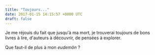 ```yaml
---
title: "Toujours..."
date: 2017-01-15 14:15:57 +0000 UTC
draft: false
---
```

Je me réjouis du fait que jusqu'à ma mort, je trouverai toujours de bons livres à lire, d'auteurs à découvrir, de pensées à explorer.

Que faut-il de plus à mon <em>eudemôn</em> ?